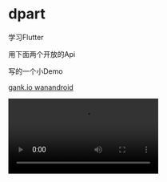 # dpart

学习Flutter

用下面两个开放的Api

写的一个小Demo

[gank.io ](https://gank.io/)
[wanandroid  ](https://wanandroid.com/)

![录屏](https://github.com/Daemon1993/Part/ddd/record_ddd.mp4)
